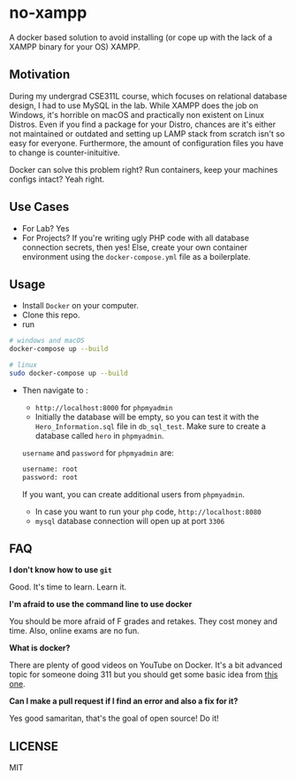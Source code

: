 # no-xampp

A docker based solution to avoid installing (or cope up with the lack of a XAMPP binary for your OS) XAMPP.

## Motivation
During my undergrad CSE311L course, which focuses on relational database design, I had to use MySQL in the lab. While XAMPP does the job on Windows, it's horrible on macOS and practically non existent on Linux Distros. Even if you find a package for your Distro, chances are it's either not maintained or outdated and setting up LAMP stack from scratch isn't so easy for everyone. Furthermore, the amount of configuration files you have to change is counter-inituitive. 

Docker can solve this problem right? Run containers, keep your machines configs intact? Yeah right. 

## Use Cases
- For Lab? Yes
- For Projects? If you're writing ugly PHP code with all database connection secrets, then yes! Else, create your own container environment using the `docker-compose.yml` file as a boilerplate.

## Usage
 - Install `Docker` on your computer.
 - Clone this repo.
 - run 

```bash
# windows and macOS
docker-compose up --build

# linux
sudo docker-compose up --build
```

- Then navigate to :
  - `http://localhost:8000` for `phpmyadmin`
  - Initially the database will be empty, so you can test it with the `Hero_Information.sql` file in `db_sql_test`. Make sure to create a database called `hero` in `phpmyadmin`.

  `username` and `password` for `phpmyadmin` are:
  ```bash
  username: root
  password: root
  ```

  If you want, you can create additional users from `phpmyadmin`.

  - In case you want to run your `php` code, `http://localhost:8080`
  - `mysql` database connection will open up at port `3306`

## FAQ
  
__I don't know how to use `git`__

Good. It's time to learn. Learn it.

__I'm afraid to use the command line to use docker__

You should be more afraid of F grades and retakes. They cost money and time. Also, online exams are no fun.

__What is docker?__

There are plenty of good videos on YouTube on Docker. It's a bit advanced topic for someone doing 311 but you should get some basic idea from [this one](https://youtu.be/Gjnup-PuquQ).

__Can I make a pull request if I find an error and also a fix for it?__

Yes good samaritan, that's the goal of open source! Do it!

## LICENSE
MIT

